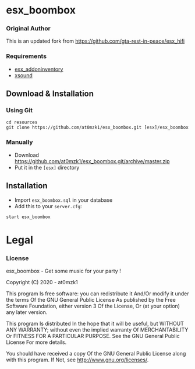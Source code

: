 # esx_boombox

### Original Author
This is an updated fork from https://github.com/gta-rest-in-peace/esx_hifi

### Requirements
- [esx_addoninventory](https://github.com/ESX-Org/esx_addoninventory)
- [xsound](https://github.com/Xogy/xsound)

## Download & Installation

### Using Git
```
cd resources
git clone https://github.com/at0mzk1/esx_boombox.git [esx]/esx_boombox
```

### Manually
- Download https://github.com/at0mzk1/esx_boombox.git/archive/master.zip
- Put it in the `[esx]` directory

## Installation
- Import `esx_boombox.sql` in your database
- Add this to your `server.cfg`:

```
start esx_boombox
```

# Legal
### License
esx_boombox - Get some music for your party !

Copyright (C) 2020 - at0mzk1

This program Is free software: you can redistribute it And/Or modify it under the terms Of the GNU General Public License As published by the Free Software Foundation, either version 3 Of the License, Or (at your option) any later version.

This program Is distributed In the hope that it will be useful, but WITHOUT ANY WARRANTY; without even the implied warranty Of MERCHANTABILITY Or FITNESS FOR A PARTICULAR PURPOSE. See the GNU General Public License For more details.

You should have received a copy Of the GNU General Public License along with this program. If Not, see http://www.gnu.org/licenses/.